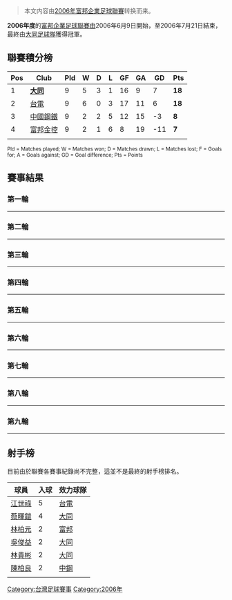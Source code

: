 > 本文内容由[2006年富邦企業足球聯賽](https://zh.wikipedia.org/wiki/2006年富邦企業足球聯賽)转换而来。


**2006年度**的[富邦企業足球聯賽由](https://zh.wikipedia.org/wiki/富邦企業足球聯賽 "wikilink")2006年6月9日開始，至2006年7月21日結束，最終由[大同足球隊](../Page/大同足球隊.md "wikilink")獲得冠軍。

## 聯賽積分榜

| Pos | Club                                                     | Pld | W | D | L | GF | GA | GD   | Pts    |
| --- | -------------------------------------------------------- | --- | - | - | - | -- | -- | ---- | ------ |
| 1   | **[大同](../Page/大同足球隊.md "wikilink")**                    | 9   | 5 | 3 | 1 | 16 | 9  | 7    | **18** |
| 2   | [台電](../Page/台電足球隊.md "wikilink")                        | 9   | 6 | 0 | 3 | 17 | 11 | 6    | **18** |
| 3   | [中國鋼鐵](https://zh.wikipedia.org/wiki/中國鋼鐵足球隊 "wikilink") | 9   | 2 | 2 | 5 | 12 | 15 | \-3  | **8**  |
| 4   | [富邦金控](https://zh.wikipedia.org/wiki/富邦金控足球隊 "wikilink") | 9   | 2 | 1 | 6 | 8  | 19 | \-11 | **7**  |
|     |                                                          |     |   |   |   |    |    |      |        |

<small>Pld = Matches played; W = Matches won; D = Matches drawn; L = Matches lost; F = Goals for; A = Goals against; GD = Goal difference; Pts = Points</small>

## 賽事結果

### 第一輪

-----

### 第二輪

-----

### 第三輪

-----

### 第四輪

-----

### 第五輪

-----

### 第六輪

-----

### 第七輪

-----

### 第八輪

-----

### 第九輪

-----

## 射手榜

目前由於聯賽各賽事紀錄尚不完整，這並不是最終的射手榜排名。

| 球員                                                  | 入球 | 效力球隊                                                   |
| --------------------------------------------------- | -- | ------------------------------------------------------ |
| [江世祿](../Page/江世祿.md "wikilink")                    | 5  | [台電](../Page/台電足球隊.md "wikilink")                      |
| [蔡暉鎧](https://zh.wikipedia.org/wiki/蔡暉鎧 "wikilink") | 4  | [大同](../Page/大同足球隊.md "wikilink")                      |
| [林柏元](https://zh.wikipedia.org/wiki/林柏元 "wikilink") | 2  | [富邦](https://zh.wikipedia.org/wiki/富邦金控足球隊 "wikilink") |
| [吳俊益](https://zh.wikipedia.org/wiki/吳俊益 "wikilink") | 2  | [大同](../Page/大同足球隊.md "wikilink")                      |
| [林貴彬](../Page/林貴彬.md "wikilink")                    | 2  | [大同](../Page/大同足球隊.md "wikilink")                      |
| [陳柏良](https://zh.wikipedia.org/wiki/陳柏良 "wikilink") | 2  | [中鋼](https://zh.wikipedia.org/wiki/中國鋼鐵足球隊 "wikilink") |
|                                                     |    |                                                        |

[Category:台灣足球賽事](https://zh.wikipedia.org/wiki/Category:台灣足球賽事 "wikilink") [Category:2006年](https://zh.wikipedia.org/wiki/Category:2006年 "wikilink")